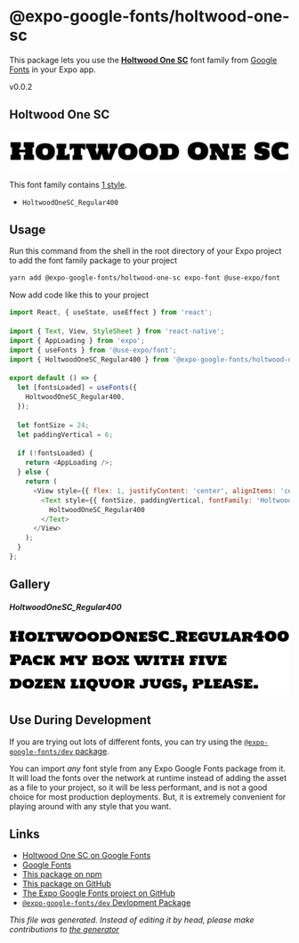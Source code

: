 # @expo-google-fonts/holtwood-one-sc

This package lets you use the [**Holtwood One SC**](https://fonts.google.com/specimen/Holtwood+One+SC) font family from [Google Fonts](https://fonts.google.com/) in your Expo app.

v0.0.2

## Holtwood One SC

![Holtwood One SC](./font-family.png)

This font family contains [1 style](#gallery).

- `HoltwoodOneSC_Regular400`

## Usage

Run this command from the shell in the root directory of your Expo project to add the font family package to your project
```sh
yarn add @expo-google-fonts/holtwood-one-sc expo-font @use-expo/font
```

Now add code like this to your project
```js
import React, { useState, useEffect } from 'react';

import { Text, View, StyleSheet } from 'react-native';
import { AppLoading } from 'expo';
import { useFonts } from '@use-expo/font';
import { HoltwoodOneSC_Regular400 } from '@expo-google-fonts/holtwood-one-sc';

export default () => {
  let [fontsLoaded] = useFonts({
    HoltwoodOneSC_Regular400,
  });

  let fontSize = 24;
  let paddingVertical = 6;

  if (!fontsLoaded) {
    return <AppLoading />;
  } else {
    return (
      <View style={{ flex: 1, justifyContent: 'center', alignItems: 'center' }}>
        <Text style={{ fontSize, paddingVertical, fontFamily: 'HoltwoodOneSC_Regular400' }}>
          HoltwoodOneSC_Regular400
        </Text>
      </View>
    );
  }
};

```

## Gallery

##### HoltwoodOneSC_Regular400
![HoltwoodOneSC_Regular400](./e13ec5f1ab20c1d4d3cd916510331011904e2d9a5083dff4b0bdfa42c86a4eac.ttf.png)


## Use During Development

If you are trying out lots of different fonts, you can try using the [`@expo-google-fonts/dev` package](https://www.npmjs.com/package/@expo-google-fonts/dev).

You can import *any* font style from any Expo Google Fonts package from it. It will load the fonts
over the network at runtime instead of adding the asset as a file to your project, so it will be 
less performant, and is not a good choice for most production deployments. But, it is extremely convenient
for playing around with any style that you want.

## Links

- [Holtwood One SC on Google Fonts](https://fonts.google.com/specimen/Holtwood+One+SC)
- [Google Fonts](https://fonts.google.com/)
- [This package on npm](https://www.npmjs.com/package/@expo-google-fonts/holtwood-one-sc)
- [This package on GitHub](https://github.com/expo/google-fonts/tree/master/font-packages/holtwood-one-sc)
- [The Expo Google Fonts project on GitHub](https://github.com/expo/google-fonts)
- [`@expo-google-fonts/dev` Devlopment Package](https://github.com/expo/google-fonts/tree/master/font-packages/dev)


*This file was generated. Instead of editing it by head, please make contributions to [the generator](https://github.com/expo/google-fonts/tree/master/packages/generator)*
